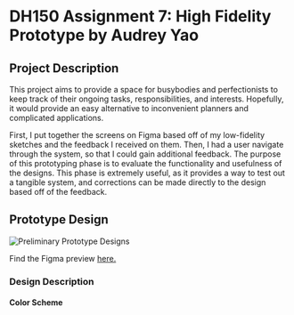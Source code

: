 # DH150 Assignment 7: High Fidelity Prototype by Audrey Yao

## Project Description 

This project aims to provide a space for busybodies and perfectionists to keep track of their ongoing tasks, responsibilities, and interests. Hopefully, it would provide an easy alternative to inconvenient planners and complicated applications. 

First, I put together the screens on Figma based off of my low-fidelity sketches and the feedback I received on them. Then, I had a user navigate through the system, so that I could gain additional feedback. The purpose of this prototyping phase is to evaluate the functionality and usefulness of the designs. This phase is extremely useful, as it provides a way to test out a tangible system, and corrections can be made directly to the design based off of the feedback.  

## Prototype Design 

<img src="https://github.com/oddz/dh150-audrey/issues/1#issuecomment-733284285" alt="Preliminary Prototype Designs">

Find the Figma preview <a href="https://www.figma.com/file/ym7veaY6qmUCSpFVIXEYsY/DH150?node-id=0%3A1">here.</a>

### Design Description

#### Color Scheme
